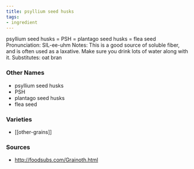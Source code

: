 ```yaml
---
title: psyllium seed husks
tags:
- ingredient
---
```

psyllium seed husks = PSH = plantago seed husks = flea seed Pronunciation: SIL-ee-uhm Notes: This is a good source of soluble fiber, and is often used as a laxative. Make sure you drink lots of water along with it. Substitutes: oat bran

### Other Names

* psyllium seed husks
* PSH
* plantago seed husks
* flea seed

### Varieties

* [[other-grains]]

### Sources
* http://foodsubs.com/Grainoth.html
